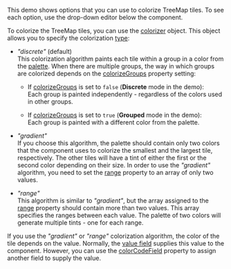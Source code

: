 This demo shows options that you can use to colorize TreeMap tiles. To see each option, use the drop-down editor below the component.

To colorize the TreeMap tiles, you can use the [colorizer](/Documentation/ApiReference/UI_Components/dxTreeMap/Configuration/colorizer/) object. This object allows you to specify the colorization [type](/Documentation/ApiReference/UI_Components/dxTreeMap/Configuration/colorizer/#type):

- *"discrete"* (default)    
This colorization algorithm paints each tile within a group in a color from the [palette](/Documentation/ApiReference/UI_Components/dxTreeMap/Configuration/colorizer/#palette). When there are multiple groups, the way in which groups are colorized depends on the [colorizeGroups](/Documentation/ApiReference/UI_Components/dxTreeMap/Configuration/colorizer/#colorizeGroups) property setting: 

    - If [colorizeGroups](/Documentation/ApiReference/UI_Components/dxTreeMap/Configuration/colorizer/#colorizeGroups) is set to `false` (**Discrete** mode in the demo):     
    Each group is painted independently - regardless of the colors used in other groups.

    - If [colorizeGroups](/Documentation/ApiReference/UI_Components/dxTreeMap/Configuration/colorizer/#colorizeGroups) is set to `true` (**Grouped** mode in the demo):     
    Each group is painted with a different color from the palette.

- *"gradient"*    
If you choose this algorithm, the palette should contain only two colors that the component uses to colorize the smallest and the largest tile, respectively. The other tiles will have a tint of either the first or the second color depending on their size. In order to use the *"gradient"* algorithm, you need to set the [range](/Documentation/ApiReference/UI_Components/dxTreeMap/Configuration/colorizer/#range) property to an array of only two values.

- *"range"*    
This algorithm is similar to *"gradient"*, but the array assigned to the [range](/Documentation/ApiReference/UI_Components/dxTreeMap/Configuration/colorizer/#range) property should contain more than two values. This array specifies the ranges between each value. The palette of two colors will generate multiple tints - one for each range.

If you use the *"gradient"* or *"range"* colorization algorithm, the color of the tile depends on the value. Normally, the [value field](/Documentation/ApiReference/UI_Components/dxTreeMap/Configuration/#valueField) supplies this value to the component. However, you can use the [colorCodeField](/Documentation/ApiReference/UI_Components/dxTreeMap/Configuration/colorizer/#colorCodeField) property to assign another field to supply the value.